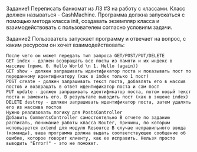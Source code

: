

Задание1 Переписать банкомат из ЛЗ #3 на работу с классами. Класс должен называться - CashMachine. Программа должна запускаться с помощью метода класса init, создавать экземпляр класса и взаимодействовать с пользователем согласно условиям задачи.

Задание2 Пользователь запускает программу и отвечает на вопрос, с каким ресурсом он хочет взаимодействовать:

    После чего он может передать тип запроса GET/POST/PUT/DELETE
    GET index - должен возвращать все посты из памяти и их индекс в массиве (прим. 0. Hello World \n 1. Hello (again))
    GET show - должен запрашивать идентификатор поста и показывать пост по переданному идентификатору (как в index только 1 пост)
    POST create - должен запрашивать текст поста, добавлять его в массив постов и возвращать в ответ идентификатор поста и сам пост
    PUT update - должен запрашивать идентификатор поста, потом новый текст поста и заменить его. В результате выводить пост (как в экшене index)
    DELETE destroy - должен запрашивать идентификатор поста, затем удалять его из массива постов
    Нужно реализовать логику для PostsController
    Добавить CommentsController самостоятельно В отчете по заданию расписать, понимание работы класса Router, причины, по которым используется extend для модуля Resource В случае неправильного ввода (команды), ваша программа должна выдать соответствующее сообщение об ошибке, которое говорит клиенту, как ее исправить. Нельзя просто выводить "Error!" - это не поможет.

